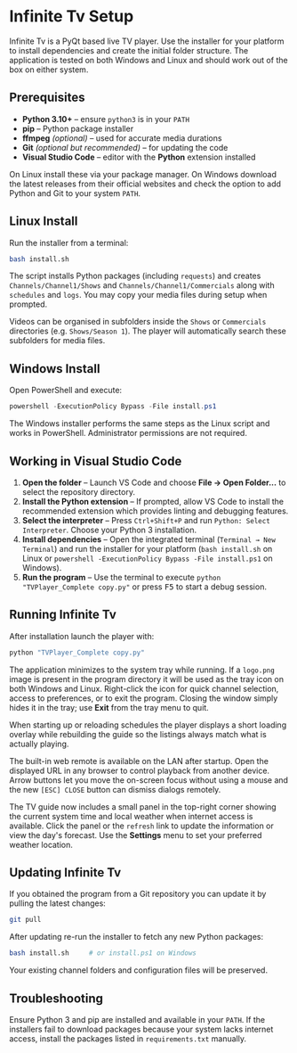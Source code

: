 # Infinite Tv Setup

Infinite Tv is a PyQt based live TV player. Use the installer for your
platform to install dependencies and create the initial folder structure.
The application is tested on both Windows and Linux and should work out of
the box on either system.

## Prerequisites

* **Python 3.10+** – ensure `python3` is in your `PATH`
* **pip** – Python package installer
* **ffmpeg** *(optional)* – used for accurate media durations
* **Git** *(optional but recommended)* – for updating the code
* **Visual Studio Code** – editor with the **Python** extension installed

On Linux install these via your package manager. On Windows download the
latest releases from their official websites and check the option to add
Python and Git to your system `PATH`.

## Linux Install

Run the installer from a terminal:

```bash
bash install.sh
```

The script installs Python packages (including `requests`) and creates
`Channels/Channel1/Shows` and `Channels/Channel1/Commercials` along with
`schedules` and `logs`. You may copy your media files during setup when
prompted.

Videos can be organised in subfolders inside the `Shows` or `Commercials`
directories (e.g. `Shows/Season 1`). The player will automatically search these
subfolders for media files.

## Windows Install

Open PowerShell and execute:

```powershell
powershell -ExecutionPolicy Bypass -File install.ps1
```

The Windows installer performs the same steps as the Linux script and works in
PowerShell. Administrator permissions are not required.

## Working in Visual Studio Code

1. **Open the folder** – Launch VS Code and choose **File → Open Folder...**
   to select the repository directory.
2. **Install the Python extension** – If prompted, allow VS Code to install the
   recommended extension which provides linting and debugging features.
3. **Select the interpreter** – Press `Ctrl+Shift+P` and run `Python: Select
   Interpreter`. Choose your Python 3 installation.
4. **Install dependencies** – Open the integrated terminal (`Terminal → New
   Terminal`) and run the installer for your platform (`bash install.sh` on
   Linux or `powershell -ExecutionPolicy Bypass -File install.ps1` on Windows).
5. **Run the program** – Use the terminal to execute `python "TVPlayer_Complete
   copy.py"` or press <kbd>F5</kbd> to start a debug session.

## Running Infinite Tv

After installation launch the player with:

```bash
python "TVPlayer_Complete copy.py"
```

The application minimizes to the system tray while running. If a `logo.png`
image is present in the program directory it will be used as the tray icon on
both Windows and Linux. Right-click the icon for quick channel selection,
access to preferences, or to exit the program. Closing the window simply hides
it in the tray; use **Exit** from the tray menu to quit.

When starting up or reloading schedules the player displays a short loading
overlay while rebuilding the guide so the listings always match what is
actually playing.

The built-in web remote is available on the LAN after startup. Open the
displayed URL in any browser to control playback from another device. Arrow
buttons let you move the on-screen focus without using a mouse and the new
`[ESC] CLOSE` button can dismiss dialogs remotely.

The TV guide now includes a small panel in the top-right corner showing the
current system time and local weather when internet access is available. Click
the panel or the `refresh` link to update the information or view the day's
forecast. Use the **Settings** menu to set your preferred weather location.

## Updating Infinite Tv

If you obtained the program from a Git repository you can update it by pulling
the latest changes:

```bash
git pull
```

After updating re-run the installer to fetch any new Python packages:

```bash
bash install.sh     # or install.ps1 on Windows
```

Your existing channel folders and configuration files will be preserved.

## Troubleshooting

Ensure Python 3 and pip are installed and available in your `PATH`. If the
installers fail to download packages because your system lacks internet
access, install the packages listed in `requirements.txt` manually.

